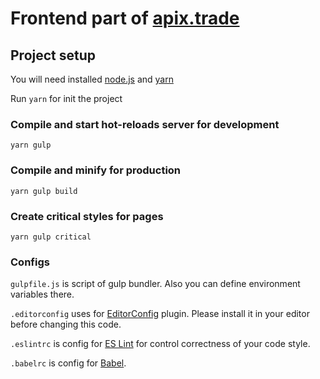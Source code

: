 # Frontend part of [apix.trade](apix.trade "Project link")

## Project setup
You will need installed [node.js](https://nodejs.org/en/) and [yarn](https://yarnpkg.com/getting-started/install)

Run `yarn` for init the project

### Compile and start hot-reloads server for development
`yarn gulp`

### Compile and minify for production
`yarn gulp build`

### Create critical styles for pages
`yarn gulp critical`

### Configs

`gulpfile.js` is script of gulp bundler. Also you can define environment variables there.

`.editorconfig` uses for [EditorConfig](https://editorconfig.org/) plugin.
Please install it in your editor before changing this code.

`.eslintrc` is config for [ES Lint](https://eslint.org/) for control correctness of your code style.

`.babelrc` is config for [Babel](https://babeljs.io/).

